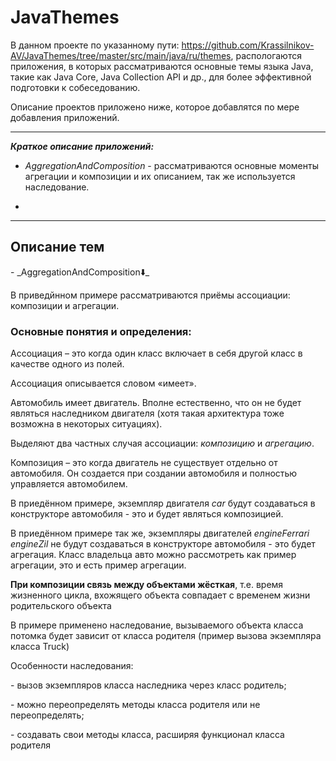 # <h1>JavaThemes</h1></p>
В данном проекте по указанному пути: https://github.com/Krassilnikov-AV/JavaThemes/tree/master/src/main/java/ru/themes, распологаются приложения, в которых рассматриваются основные темы языка Java, такие как Java Core, Java Collection API и др., для более эффективной подготовки к собеседованию.</p> Описание проектов приложено ниже, которое добавлятся по мере добавления приложений.</p>
 _ _ _ _
_**Краткое описание приложений:**_</p>
- _AggregationAndComposition_ - рассматриваются основные моменты агрегации и композиции и их описанием, так же используется наследование.</p>
-
_ _ _ _
<h2>Описание тем</h2></p>
  - _AggregationAndComposition⬇️_</p>
В приведйнном примере рассматриваются приёмы ассоциации: композиции и агрегации. </p>
<h3>Основные  понятия и определения:</h3></p>
Ассоциация – это когда один класс включает в себя другой класс в качестве одного из полей. </p>
 Ассоциация описывается словом «имеет». </p>
 Автомобиль имеет двигатель. Вполне естественно, что он не будет являться наследником двигателя (хотя такая архитектура тоже возможна в некоторых ситуациях). <p>
 Выделяют два частных случая ассоциации: <em>композицию</em> и <em>агрегацию</em>. <p>
 Композиция – это когда двигатель не существует отдельно от автомобиля. Он создается при создании автомобиля и полностью управляется автомобилем. </p>
  В приедённом примере, экземпляр двигателя <em> car </em> будут создаваться в конструкторе автомобиля - это и будет являться композицией. </p>
  В приедённом примере так же, экземпляры двигателей <em> engineFerrari engineZil </em> не будут создаваться в конструкторе автомобиля - это будет агрегация.
 Класс владельца авто можно рассмотреть как пример агрегации, это и есть пример агрегации.</p>
 <strong> При композиции связь между объектами жёсткая</strong>, т.е. время жизненного цикла, вхожящего объекта совпадает с временем жизни родительского объекта<p>
  В примере применено наследование, вызываемого объекта класса потомка будет зависит от класса родителя (пример вызова экземпляра класса Truck) </p>
 Особенности наследования:</p>
  - вызов экземпляров класса наследника через класс родитель;</p>
  - можно переопределять методы класса родителя или не переопределять;</p>
  - создавать свои методы класса, расширяя функционал класса родителя</p>
